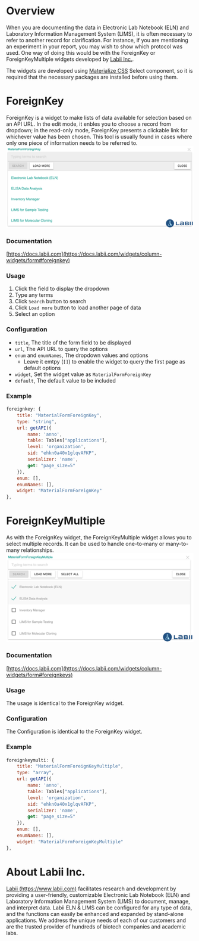 # Overview

When you are documenting the data in Electronic Lab Notebook (ELN) and Laboratory Information Management System (LIMS), it is often necessary to refer to another record for clarification. For instance, if you are mentioning an experiment in your report, you may wish to show which protocol was used. One way of doing this would be with the ForeignKey or ForeignKeyMultiple widgets developed by [Labii Inc.](https://www.labii.com).

The widgets are developed using [Materialize CSS](https://materializecss.com/select.html) Select component, so it is required that the necessary packages are installed before using them.

# ForeignKey
ForeignKey is a widget to make lists of data available for selection based on an API URL. In the edit mode, it enbles you to choose a record from dropdown; in the read-only mode, ForeignKey presents a clickable link for whichever value has been chosen. This tool is usually found in cases where only one piece of information needs to be referred to.
![Labii ForeignKeyMultiple widget](./media/labii-widget-foreignkey.png)

### Documentation
[https://docs.labii.com](https://docs.labii.com/widgets/column-widgets/form#foreignkey)

### Usage
1. Click the field to display the dropdown
2. Type any terms
3. Click `Search` button to search
4. Click `Load more` button to load another page of data
5. Select an option

### Configuration
* `title`, The title of the form field to be displayed
* `url`, The API URL to query the options
* `enum` and `enumNames`, The dropdown values and options
    * Leave it emtpy (`[]`) to enable the widget to query the first page as default options
* `widget`, Set the widget value as `MaterialFormForeignKey`
* `default`, The default value to be included

### Example
```javascript
foreignkey: {
    title: "MaterialFormForeignKey",
    type: "string",
    url: getAPI({
        name: 'anno',
        table: Tables["applications"],
        level: 'organization',
        sid: "ehkn0a40x1glqvAFKP",
        serializer: 'name',
        get: "page_size=5"
    }),
    enum: [],
    enumNames: [],
    widget: "MaterialFormForeignKey"
},
```

# ForeignKeyMultiple
As with the ForeignKey widget, the ForeignKeyMultiple widget allows you to select multiple records. It can be used to handle one-to-many or many-to-many relationships.
![Labii ForeignKeyMultiple widget](./media/labii-widget-foreignkeymultiple.png)

### Documentation
[https://docs.labii.com](https://docs.labii.com/widgets/column-widgets/form#foreignkeys)

### Usage
The usage is identical to the ForeignKey widget.

### Configuration
The Configuration is identical to the ForeignKey widget.

### Example
```javascript
foreignkeymulti: {
    title: "MaterialFormForeignKeyMultiple",
    type: "array",
    url: getAPI({
        name: 'anno',
        table: Tables["applications"],
        level: 'organization',
        sid: "ehkn0a40x1glqvAFKP",
        serializer: 'name',
        get: "page_size=5"
    }),
    enum: [],
    enumNames: [],
    widget: "MaterialFormForeignKeyMultiple"
},
```

# About Labii Inc.
[Labii (https://www.labii.com)](https://www.labii.com) facilitates research and development by providing a user-friendly, customizable Electronic Lab Notebook (ELN) and Laboratory Information Management System (LIMS) to document, manage, and interpret data. Labii ELN & LIMS can be configured for any type of data, and the functions can easily be enhanced and expanded by stand-alone applications. We address the unique needs of each of our customers and are the trusted provider of hundreds of biotech companies and academic labs.
